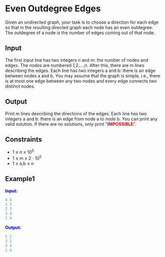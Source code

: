 # Even Outdegree Edges  

Given an undirected graph, your task is to choose a direction for each edge so that in the resulting directed graph each node has an even outdegree. The outdegree of a node is the number of edges coming out of that node.

## Input

The first input line has two integers n and m: the number of nodes and edges. The nodes are numbered 1,2,&hellip;,n.
After this, there are m lines describing the edges. Each line has two integers a and b: there is an edge between nodes a and b.
You may assume that the graph is simple, i.e., there is at most one edge between any two nodes and every edge connects two distinct nodes.

## Output

Print m lines describing the directions of the edges. Each line has two integers a and b: there is an edge from node a to node b. You can print any valid solution.
If there are no solutions, only print <font color="red">"**IMPOSSIBLE**"</font>.

## Constraints

* 1 &le; n &le; 10<sup>5</sup>
* 1 &le; m &le; 2 &middot; 10<sup>5</sup>
* 1 &le; a,b &le; n

## Example1
<font color="blue">**Input:**</font>
```c++
4 4
1 2
2 3
3 4
1 4
```
<font color="blue">**Output:**</font>
```c++
1 2
3 2
3 4
1 4
``` 